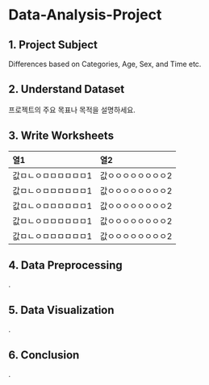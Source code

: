 # Data-Analysis-Project

## 1. Project Subject

Differences based on Categories, Age, Sex, and Time etc.

## 2. Understand Dataset

프로젝트의 주요 목표나 목적을 설명하세요.

## 3. Write Worksheets
|열1|열2|
|:---|:---|
|값ㅁㄴㅇㅁㅁㅁㅁㅁㅁ1|값ㅇㅇㅇㅇㅇㅇㅇㅇ2|
|값ㅁㄴㅇㅁㅁㅁㅁㅁㅁ1|값ㅇㅇㅇㅇㅇㅇㅇㅇ2|
|값ㅁㄴㅇㅁㅁㅁㅁㅁㅁ1|값ㅇㅇㅇㅇㅇㅇㅇㅇ2|
|값ㅁㄴㅇㅁㅁㅁㅁㅁㅁ1|값ㅇㅇㅇㅇㅇㅇㅇㅇ2|
|값ㅁㄴㅇㅁㅁㅁㅁㅁㅁ1|값ㅇㅇㅇㅇㅇㅇㅇㅇ2|

## 4. Data Preprocessing
.

## 5. Data Visualization
.

## 6. Conclusion
.
